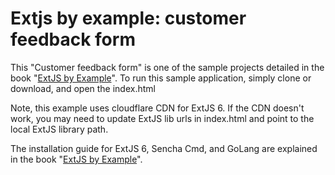 # Extjs by example: customer feedback form

This "Customer feedback form" is one of the sample projects detailed in the book "[ExtJS by Example](https://www.packtpub.com/web-development/ext-js-example)".
 To run this sample application, simply clone or download, and open the index.html

Note, this example uses cloudflare CDN for ExtJS 6. If the CDN doesn't work, you may need to update ExtJS lib urls in index.html and point to the local ExtJS library path.

The installation guide for ExtJS 6, Sencha Cmd, and GoLang are explained in the book "[ExtJS by Example](https://www.packtpub.com/web-development/ext-js-example)".
